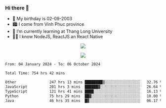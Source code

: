 ### Hi there 👋
- 🎂 My birthday is 02-09-2003
- 🏙️ I come from Vinh Phuc province
- 🌱 I’m currently learning at Thang Long University
- 🧑‍💻 I know NodeJS, ReactJS an React Native
<p align="center"><img src="https://github-readme-stats.vercel.app/api?username=tmquang0209&show_icons=true&theme=gradient"></p>
<p align="center"><img src="https://github-readme-stats.vercel.app/api/top-langs/?username=tmquang0209&hide=scss,css&langs_count=10"></p>
<!--START_SECTION:waka-->

```txt
From: 04 January 2024 - To: 06 October 2024

Total Time: 754 hrs 42 mins

Other               247 hrs 13 mins ████████▒░░░░░░░░░░░░░░░░   32.76 %
JavaScript          201 hrs 3 mins  ██████▓░░░░░░░░░░░░░░░░░░   26.64 %
TypeScript          121 hrs 41 mins ████░░░░░░░░░░░░░░░░░░░░░   16.13 %
Python              75 hrs 29 mins  ██▓░░░░░░░░░░░░░░░░░░░░░░   10.00 %
Java                46 hrs 35 mins  █▓░░░░░░░░░░░░░░░░░░░░░░░   06.17 %
```

<!--END_SECTION:waka-->
